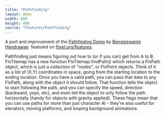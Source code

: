 ```yaml
---
title: "Pathfinding"
layout: demo
width: 600
height: 400
source: "Features/Pathfinding"
---
```


A port and improvement of the [Pathfinding Demo](https://code.google.com/p/mightiesthero-flash-game-dev-tips/source/browse/FlxPathFinding/src/PlayState.as) by&nbsp;[Bengsiswanto Hendrawan](http://mightiesthero.blogspot.de/)&nbsp;&nbsp;featured on&nbsp;[flixel.org/features](http://flixel.org/features.html).

Pathfinding just means figuring out how to (or if you can) get from A to B. FlxTilemap has a new function FlxTilemap.findPath() which returns a FlxPath object, which is just a collection of "nodes", or FlxPoint objects. Think of it as a list of (X,Y) coordinates in space, going from the starting location to the ending location. Once you have a valid path, you can pass that data to any FlxPath, along with the object it should follow. That function tells the object to start following the path, and you can specify the speed, direction (backward, yoyo, etc), and even tell the object to only follow the path horizontally (handy for objects with gravity applied). These flags mean that you can use paths for more than just character AI - they're also useful for elevators, moving platforms, and looping background animations.&nbsp;
